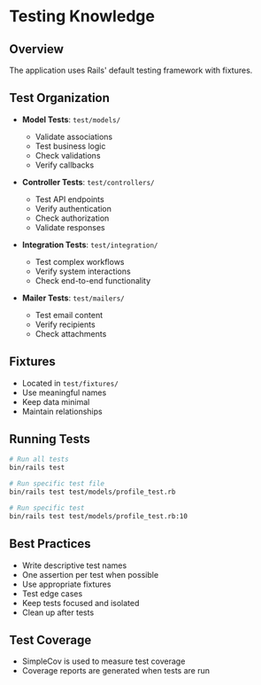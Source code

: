 # Testing Knowledge

## Overview
The application uses Rails' default testing framework with fixtures.

## Test Organization
- **Model Tests**: `test/models/`
  - Validate associations
  - Test business logic
  - Check validations
  - Verify callbacks

- **Controller Tests**: `test/controllers/`
  - Test API endpoints
  - Verify authentication
  - Check authorization
  - Validate responses

- **Integration Tests**: `test/integration/`
  - Test complex workflows
  - Verify system interactions
  - Check end-to-end functionality

- **Mailer Tests**: `test/mailers/`
  - Test email content
  - Verify recipients
  - Check attachments

## Fixtures
- Located in `test/fixtures/`
- Use meaningful names
- Keep data minimal
- Maintain relationships

## Running Tests
```bash
# Run all tests
bin/rails test

# Run specific test file
bin/rails test test/models/profile_test.rb

# Run specific test
bin/rails test test/models/profile_test.rb:10
```

## Best Practices
- Write descriptive test names
- One assertion per test when possible
- Use appropriate fixtures
- Test edge cases
- Keep tests focused and isolated
- Clean up after tests

## Test Coverage
- SimpleCov is used to measure test coverage
- Coverage reports are generated when tests are run
